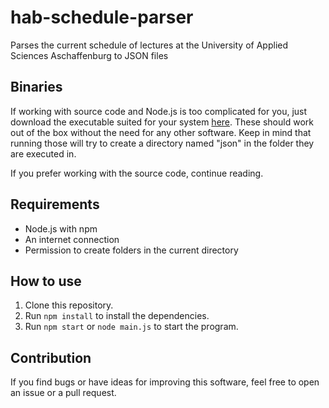 # hab-schedule-parser
Parses the current schedule of lectures at the University of Applied Sciences Aschaffenburg to JSON files

## Binaries
If working with source code and Node.js is too complicated for you, just download the executable suited for your system [here](https://github.com/Hugobert/hab-schedule-parser/releases/latest). These should work out of the box without the need for any other software. Keep in mind that running those will try to create a directory named "json" in the folder they are executed in.

If you prefer working with the source code, continue reading.

## Requirements
* Node.js with npm
* An internet connection
* Permission to create folders in the current directory

## How to use
1. Clone this repository.
2. Run `npm install` to install the dependencies.
3. Run `npm start` or `node main.js` to start the program.

## Contribution
If you find bugs or have ideas for improving this software, feel free to open an issue or a pull request.
